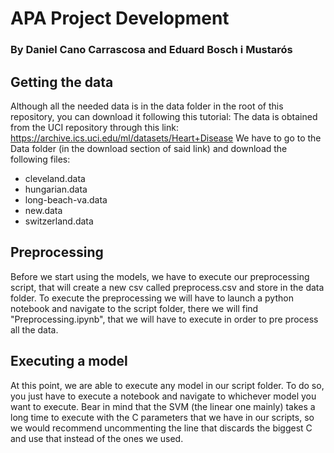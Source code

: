 # APA Project Development
### By Daniel Cano Carrascosa and Eduard Bosch i Mustarós

## Getting the data
Although all the needed data is in the data folder in the root of this repository, you can download it following this tutorial:
The data is obtained from the UCI repository through this link: https://archive.ics.uci.edu/ml/datasets/Heart+Disease
We have to go to the Data folder (in the download section of said link) and download the following files:
  - cleveland.data
  - hungarian.data
  - long-beach-va.data
  - new.data
  - switzerland.data

## Preprocessing

Before we start using the models, we have to execute our preprocessing script, that will create a new csv called preprocess.csv and store in the data folder. 
To execute the preprocessing we will have to launch a python notebook and navigate to the script folder, there we will find "Preprocessing.ipynb", that we will have to execute in order to pre process all the data.

## Executing a model

At this point, we are able to execute any model in our script folder. To do so, you just have to execute a notebook and navigate to whichever model you want to execute. Bear in mind that the SVM (the linear one mainly) takes a long time to execute with the C parameters that we have in our scripts, so we would recommend uncommenting the line that discards the biggest C and use that instead of the ones we used.


